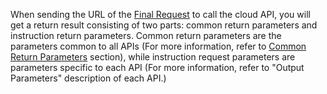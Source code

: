 When sending the URL of the [Final Request](http://intl.cloud.tencent.com/document/product/377/8939) to call the cloud API, you will get a return result consisting of two parts: common return parameters and instruction return parameters. Common return parameters are the parameters common to all APIs (For more information, refer to [Common Return Parameters](/doc/api/372/公共返回参数) section), while instruction request parameters are parameters specific to each API (For more information, refer to "Output Parameters" description of each API.)
